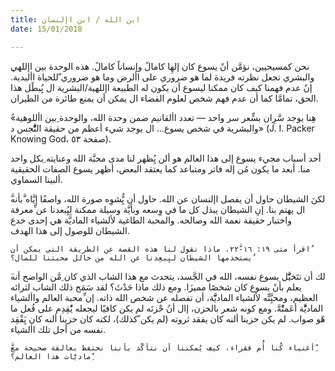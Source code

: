 ```yaml
---
title: ابن الله / ابن اإلنسان
date: 15/01/2018

---
```


ِنحن كمسيحيين، نؤمَّن أنً يسوع كان إلهِا كامالً  وإنساناً كامالً. هذه الوحدة بين اإللهي والبشري تجعل نظرته فريدة لما هو ضروري على األرض وما هو ضروري ّللحياة األبدية. إنً عدم فهمنا كيف كان ممكنا ليسوع أن يكون له الطبيعة اإللهية/البشرية ال يُِبطًل هذا الحق، تمامَّا كما أن عدم فهم شخص لعلوم الفضاء ال يمكن أن يمنع طائرة من الطيران.

ُ«هِنا يوجد سَّرِان بسٍّعر سر واحد — تعدد األقانيم ضمن وحدة الله، والوحدة ِبين األلوهية والبشرية في شخص يسوع... ال يوجد شيء أعظم من حقيقة التَُّّجس د» (J. I. Packer Knowing God، صفحة ٥٣). 

أحد أسباب مجيء يسوع إلى هذا العالم هو ألن يُِظهر لنا مدى محبَّة الله وعنايته ِبكل واحد منا. أبعد ما يكون مُن إله فاتر ومتباعد كما يعتقد البعض، أظهر يسوع الصفات الحقيقية ألبينا السماوي.

َّلكنَ الشيطان حاول أن يفصل اإلنسان عن الله. حاول أن يُِّشوِه صورة الله، واصفًا إيَّاه َّبأنه ال يهتم بنا. إنِ الشيطان يبذل كل ما في وِسعه وبأيَّة وسيلة ممكنة لِيُِبعدنا عن ِّمعرفة واختبار حقيقة نعمة الله وصالحه. والمحبة الطاغية لألشياء الماديَّة هي إحدى خدع الشيطان للوصول إلى هذا الهدف.

`اقرأ متى ١٩: ١٦-۲۲َّ. ماذا تقول لنا هذه القصة عن الطريقة التي يمكن أن ُيستخدمها الشيطان ليِبعِدنا عن الله من خالل محبتنا للمال؟`

َلك أن تتَخيََّّل يسوع نفسه، الله في الجَّسد، يتحدث مع هذا الشاب الذي كان ِمَّن الواضح أنه يعلم بأنً يسوع كان شخصًا مميزَا. ومع ذلك ماذا حَدْثَ؟ لقد سَمَح ذلك الشاب لثرائه العظيم، ومحبَِّتِّه لألشياء الماديََّّة، أن تفصله عن شخص الله ذاته. إن ِّمحبة العالم واألشياء الماديَّْة أعَمتُْهَّ. ومع كونه شعر بالحزن، إال أنُ حْزنَه لم يكن كافيًا ليجعله يُْقِدِم على فُعل ما هًو صواب. لم يكن حزينا ألنه كان يفقد ثروته (لم يكن ًكذلك)، لكنه كان حزينا ألنه كان يَِفْقِد نفسه من أجل تلك األشياء.

`َّأغنياء كُنا أَُم فقراء، كيف يُمكننا أن نتأكَّد بأننا نحتفظ بعالقة صحيحة مع ِّماديَّات هذا العالم؟`